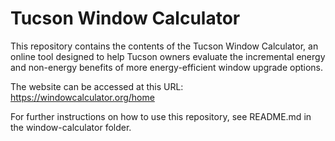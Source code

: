 # Tucson Window Calculator
This repository contains the contents of the Tucson Window Calculator, an online tool designed to help Tucson owners evaluate the incremental energy and non-energy benefits of more energy-efficient window upgrade options.

The website can be accessed at this URL: https://windowcalculator.org/home

For further instructions on how to use this repository, see README.md in the window-calculator folder.

